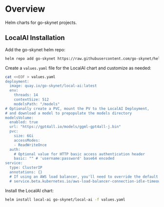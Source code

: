 # Overview
Helm charts for go-skynet projects.

## LocalAI Installation
Add the go-skynet helm repo:
```bash
helm repo add go-skynet https://raw.githubusercontent.com/go-skynet/helm-charts/gh-pages
```

Create a `values.yaml` file for the LocalAI chart and customize as needed:
```bash
cat <<EOF > values.yaml
deployment:
  image: quay.io/go-skynet/local-ai:latest
  env:
    threads: 14
    contextSize: 512
    modelsPath: "/models"
# Optionally create a PVC, mount the PV to the LocalAI Deployment,
# and download a model to prepopulate the models directory
modelsVolume:
  enabled: true
  url: "https://gpt4all.io/models/ggml-gpt4all-j.bin"
  pvc:
    size: 6Gi
    accessModes:
    - ReadWriteOnce
  auth:
    # Optional value for HTTP basic access authentication header
    basic: "" # 'username:password' base64 encoded
service:
  type: ClusterIP
  annotations: {}
  # If using an AWS load balancer, you'll need to override the default 60s load balancer idle timeout
  # service.beta.kubernetes.io/aws-load-balancer-connection-idle-timeout: "1200"
```
Install the LocalAI chart:
```bash
helm install local-ai go-skynet/local-ai -f values.yaml
```
